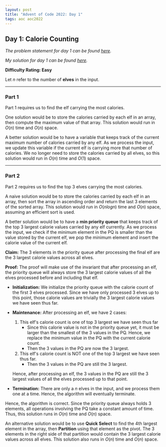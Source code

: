 ```yaml
---
layout: post
title: "Advent of Code 2022: Day 1"
tags: aoc aoc2022
---
```


## Day 1: Calorie Counting

_The problem statement for day 1 can be found [here](https://adventofcode.com/2022/day/1)._

_My solution for day 1 can be found [here](https://github.com/filbertphang/aoc2022/tree/main/day01)._

**Difficulty Rating: Easy**

Let $n$ refer to the number of **elves** in the input.

---

### Part 1

Part 1 requires us to find the elf carrying the most calories.

One solution would be to store the calories carried by each elf in an array, then compute the maximum value of that array. This solution would run in $O(n)$ time and $O(n)$ space.

A better solution would be to have a variable that keeps track of the current maximum number of calories carried by any elf. As we process the input, we update this variable if the current elf is carrying more that number of calories. We no longer need to store the calories carried by all elves, so this solution would run in $O(n)$ time and $O(1)$ space.

---

### Part 2

Part 2 requires us to find the top 3 elves carrying the most calories.

A naive solution would be to store the calories carried by each elf in an array, then sort the array in ascending order and return the last 3 elements of the sorted array. This solution would run in $O(n log n)$ time and $O(n)$ space, assuming an efficient sort is used.

A better solution would be to have a **min priority queue** that keeps track of the top 3 largest calorie values carried by any elf currently. As we process the input, we check if the minimum element in the PQ is smaller than the value stored by the current elf, we pop the minimum element and insert the calorie value of the current elf.

**Claim:** The 3 elements in the priority queue after processing the final elf are the 3 largest calorie values across all elves.

**Proof:** The proof will make use of the invariant that after processing an elf, the priority queue will always store the 3 largest calorie values of all the elves processed before and including that elf.

- **Initialization:** We initialize the priority queue with the calorie count of the first 3 elves processed. Since we have only processed 3 elves up to this point, those calorie values are trivially the 3 largest calorie values we have seen thus far.

- **Maintenance:** After processing an elf, we have 2 cases:

  1. This elf's calorie count is one of top 3 largest we have seen thus far
     - Since this calorie value is not in the priority queue yet, it must be larger than the smallest of the 3 values in the PQ. Hence, we replace the minimum value in the PQ with the current calorie count.
     - Then the 3 values in the PQ are now the 3 largest.
  2. This elf's calorie count is NOT one of the top 3 largest we have seen thus far.
     - Then the 3 values in the PQ are still the 3 largest.

  Hence, after processing an elf, the 3 values in the PQ are still the 3 largest values of all the elves processed up to that point.

- **Termination:** There are only a $n$ elves in the input, and we process them one at a time. Hence, the algorithm will eventually terminate.

Hence, the algorithm is correct. Since the priority queue always holds 3 elements, all operations involving the PQ take a constant amount of time. Thus, this solution runs in $O(n)$ time and $O(n)$ space.

An alternative solution would be to use **Quick Select** to find the 4th largest element in the array, then **Partition** using that element as the pivot. The 3 elements in the right side of that partition would contain the 3 largest calorie values across all elves. This solution also runs in $O(n)$ time and $O(n)$ space.
